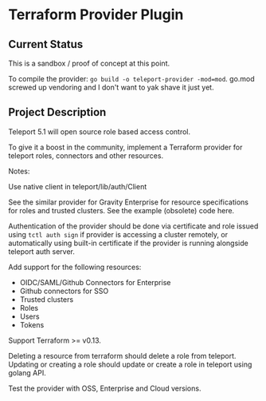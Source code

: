 # Terraform Provider Plugin

## Current Status

This is a sandbox / proof of concept at this point.

To compile the provider: `go build -o teleport-provider -mod=mod`. go.mod
screwed up vendoring and I don't want to yak shave it just yet.

## Project Description

Teleport 5.1 will open source role based access control.

To give it a boost in the community, implement a Terraform provider for teleport
roles, connectors and other resources.

Notes:

Use native client in teleport/lib/auth/Client

See the similar provider for Gravity Enterprise for resource specifications for
roles and trusted clusters. See the example (obsolete) code here.

Authentication of the provider should be done via certificate and role issued
using `tctl auth sign` if provider is accessing a cluster remotely, or
automatically using built-in certificate if the provider is running alongside
teleport auth server.

Add support for the following resources:

- OIDC/SAML/Github Connectors for Enterprise
- Github connectors for SSO
- Trusted clusters
- Roles
- Users
- Tokens

Support Terraform >= v0.13.

Deleting a resource from terraform should delete a role from teleport. Updating
or creating a role should update or create a role in teleport using golang API.

Test the provider with OSS, Enterprise and Cloud versions.
